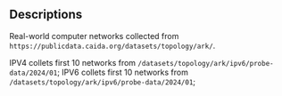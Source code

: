 ## Descriptions

Real-world computer networks collected from `https://publicdata.caida.org/datasets/topology/ark/`.

IPV4 collets first 10 networks from `/datasets/topology/ark/ipv6/probe-data/2024/01`;
IPV6 collets first 10 networks from `/datasets/topology/ark/ipv6/probe-data/2024/01`;

